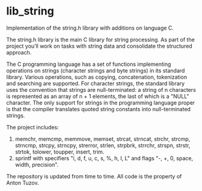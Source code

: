 # lib_string
Implementation of the string.h library with additions on language C.

The string.h library is the main C library for string processing.
As part of the project you’ll work on tasks with string data and consolidate the structured approach.

The C programming language has a set of functions implementing operations on strings (character strings and byte strings) in its standard library.
Various operations, such as copying, concatenation, tokenization and searching are supported.
For character strings, the standard library uses the convention that strings are null-terminated:
a string of n characters is represented as an array of n + 1 elements, the last of which is a "NULL" character. The only support for strings in the programming language proper is that the compiler translates quoted string constants into null-terminated strings.

The project includes:
1. memchr, memcmp, memmove, memset, strcat, strncat, strchr, strcmp, strncmp, strcpy, strncpy, strerror, strlen, strpbrk, strrchr, strspn, strstr, strtok, tolower, toupper, insert, trim.
2. sprintf with specifiers "i, d, f, u, c, s, %, h, l, L" and flags "-, +, 0, space, width, precision".


The repository is updated from time to time.
All code is the property of Anton Tuzov.
